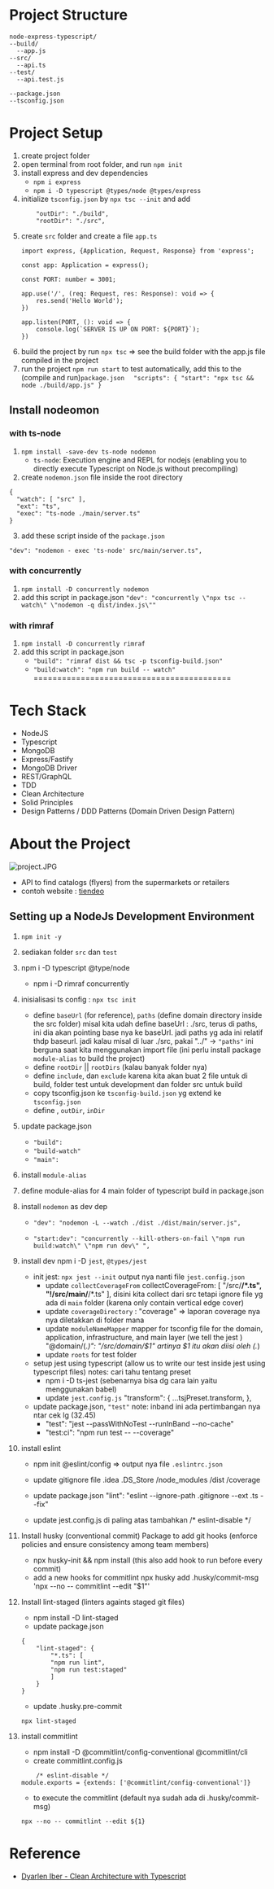 
# Project Structure
```
node-express-typescript/
--build/
  --app.js
--src/
  --api.ts
--test/
  --api.test.js

--package.json
--tsconfig.json
```

# Project Setup
1. create project folder
2. open terminal from root folder, and run `npm init`
3. install express and dev dependencies
    - `npm i express`
    - `npm i -D typescript @types/node @types/express`
4. initialize `tsconfig.json` by `npx tsc --init` and add
    ```
        "outDir": "./build", 
        "rootDir": "./src",  
    ```
5. create `src` folder and create a file `app.ts`
    ```
    import express, {Application, Request, Response} from 'express';

    const app: Application = express();

    const PORT: number = 3001;

    app.use('/', (req: Request, res: Response): void => {
        res.send('Hello World');
    })

    app.listen(PORT, (): void => {
        console.log(`SERVER IS UP ON PORT: ${PORT}`);
    })
    ```
7. build the project by run `npx tsc` => see the build folder with the app.js file compiled in the project
8. run the project `npm run start`
    to test automatically, add this to the (compile and run)`package.json`
    ```  "scripts": { "start": "npx tsc && node ./build/app.js" }```

## Install nodeomon
### with ts-node
1. `npm install -save-dev ts-node nodemon`
    - `ts-node`: Execution engine and REPL for nodejs (enabling you to directly execute Typescript on Node.js without precompiling)
2. create `nodemon.json` file inside the root directory
```
{
  "watch": [ "src" ],
  "ext": "ts",
  "exec": "ts-node ./main/server.ts"
}
```
3. add these script inside of the `package.json`
```
"dev": "nodemon - exec 'ts-node' src/main/server.ts",
```

### with concurrently
1. `npm install -D concurrently nodemon`
2. add this script in package.json `"dev": "concurrently \"npx tsc --watch\" \"nodemon -q dist/index.js\""`

### with rimraf
1. `npm install -D concurrently rimraf`
2. add this script in package.json
    - `"build": "rimraf dist && tsc -p tsconfig-build.json"`
    - `"build:watch": "npm run build -- watch"`
==========================================

# Tech Stack
- NodeJS
- Typescript
- MongoDB
- Express/Fastify 
- MongoDB Driver
- REST/GraphQL 
- TDD
- Clean Architecture
- Solid Principles
- Design Patterns / DDD Patterns (Domain Driven Design Pattern)

# About the Project
![project.JPG](./project.JPG)
- API to find catalogs (flyers) from the supermarkets or retailers
- contoh website : [tiendeo](https://business.tiendeo.com/en/)

## Setting up a NodeJs Development Environment
1. `npm init -y`
2. sediakan folder `src` dan `test`
3. npm i -D typescript @type/node 
    - npm i -D rimraf concurrently
4. inisialisasi ts config : `npx tsc init`
    - define `baseUrl` (for reference), `paths` (define domain directory inside the src folder)
        misal kita udah define baseUrl : ./src, terus di paths, ini dia akan pointing base nya ke baseUrl. jadi paths yg ada ini relatif thdp baseurl. jadi kalau misal di luar ./src, pakai "../" 
        -> `"paths"` ini berguna saat kita menggunakan import file (ini perlu install package `module-alias` to build the project)
    - define `rootDir` || `rootDirs` (kalau banyak folder nya)
    - define   `include`, dan `exclude`
      karena kita akan buat 2 file untuk di build, folder test untuk development dan folder src untuk build
    - copy tsconfig.json ke `tsconfig-build.json` yg extend ke `tsconfig.json`
    - define , `outDir`, `inDir`
5. update package.json
    - `"build":`
    - `"build-watch"`
    - `"main": `
6. install  `module-alias`
7. define module-alias for 4 main folder of typescript build in package.json
8. install `nodemon` as dev dep
    -     "dev": "nodemon -L --watch ./dist ./dist/main/server.js",
    -     "start:dev": "concurrently --kill-others-on-fail \"npm run build:watch\" \"npm run dev\" ",

9. install dev npm i -D `jest`, `@types/jest`
    - init jest: `npx jest --init` output nya nanti file `jest.config.json`
        - update `collectCoverageFrom`
            collectCoverageFrom: [
                "<rootDir>/src/**/*.ts",
                "!<rootDir>/src/main/**/*.ts"
            ],
            disini kita collect dari src tetapi ignore file yg ada di `main` folder (karena only contain vertical edge cover)
        - update `coverageDirectory` : "coverage" => laporan coverage nya nya diletakkan di folder mana
        - update `moduleNameMapper`
            mapper for tsconfig file for the domain, application, infrastructure, and main layer 
            (we tell the jest )
                "@domain/(.*)": "<rootDir>/src/domain/$1"
                artinya $1 itu akan diisi oleh (.*)
        - update `roots` for test folder
    - setup jest using typescript (allow us to write our test inside jest using typescript files)
        notes: cari tahu tentang preset
        - npm i -D ts-jest  (sebenarnya bisa dg cara lain yaitu menggunakan babel)
        - update `jest.config.js`
            "transform": {
                ...tsjPreset.transform,
            },
    - update package.json, `"test"`
        note: inband ini ada pertimbangan nya ntar cek lg (32.45)
        - "test": "jest --passWithNoTest --runInBand --no-cache"
        - "test:ci": "npm run test -- --coverage"

10. install eslint
    - npm init @eslint/config => output nya file `.eslintrc.json`
    - update gitignore file 
        .idea
        .DS_Store
        /node_modules
        /dist
        /coverage

    - update package.json
        "lint": "eslint --ignore-path .gitignore --ext .ts --fix"

    - update jest.config.js
        di paling atas tambahkan
        /* eslint-disable */

11. Install husky (conventional commit)
    Package to add git hooks (enforce policies and ensure consistency among team members)
    - npx husky-init && npm install (this also add hook to run before every commit)
    - add a new hooks for commitlint
      npx husky add .husky/commit-msg 'npx --no -- commitlint --edit "$1"'

12. Install lint-staged (linters againts staged git files)
    - npm install -D lint-staged
    - update package.json
    ```
    {
        "lint-staged": {
            "*.ts": [
            "npm run lint",
            "npm run test:staged"
            ]
        }
    }
    ```
    - update .husky.pre-commit
    ```
    npx lint-staged    
    ```

13. install commitlint
    - npm install -D @commitlint/config-conventional @commitlint/cli
    - create commitlint.config.js
    ```
        /* eslint-disable */
    module.exports = {extends: ['@commitlint/config-conventional']}
    ```
    - to execute the commitlint
      (default nya sudah ada di .husky/commit-msg)
    ```
    npx --no -- commitlint --edit ${1}
    ```






# Reference
- [Dyarlen Iber - Clean Architecture with Typescript](https://www.youtube.com/playlist?list=PLN3ZW2QI7gLfQ4oEkDWw0DZVIjvAjO140)